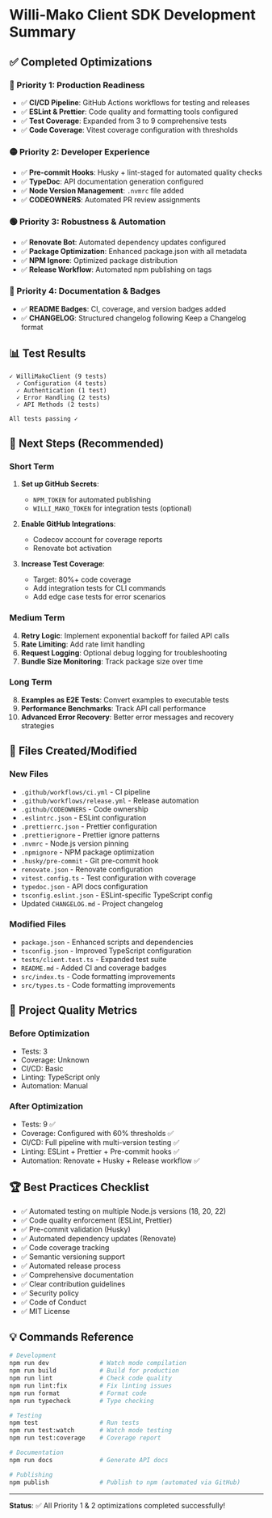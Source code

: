 # Willi-Mako Client SDK Development Summary

## ✅ Completed Optimizations

### 🔴 Priority 1: Production Readiness
- ✅ **CI/CD Pipeline**: GitHub Actions workflows for testing and releases
- ✅ **ESLint & Prettier**: Code quality and formatting tools configured
- ✅ **Test Coverage**: Expanded from 3 to 9 comprehensive tests
- ✅ **Code Coverage**: Vitest coverage configuration with thresholds

### 🟡 Priority 2: Developer Experience
- ✅ **Pre-commit Hooks**: Husky + lint-staged for automated quality checks
- ✅ **TypeDoc**: API documentation generation configured
- ✅ **Node Version Management**: `.nvmrc` file added
- ✅ **CODEOWNERS**: Automated PR review assignments

### 🟢 Priority 3: Robustness & Automation
- ✅ **Renovate Bot**: Automated dependency updates configured
- ✅ **Package Optimization**: Enhanced package.json with all metadata
- ✅ **NPM Ignore**: Optimized package distribution
- ✅ **Release Workflow**: Automated npm publishing on tags

### 🔵 Priority 4: Documentation & Badges
- ✅ **README Badges**: CI, coverage, and version badges added
- ✅ **CHANGELOG**: Structured changelog following Keep a Changelog format

## 📊 Test Results
```
✓ WilliMakoClient (9 tests)
  ✓ Configuration (4 tests)
  ✓ Authentication (1 test)
  ✓ Error Handling (2 tests)
  ✓ API Methods (2 tests)

All tests passing ✓
```

## 🚀 Next Steps (Recommended)

### Short Term
1. **Set up GitHub Secrets**:
   - `NPM_TOKEN` for automated publishing
   - `WILLI_MAKO_TOKEN` for integration tests (optional)

2. **Enable GitHub Integrations**:
   - Codecov account for coverage reports
   - Renovate bot activation

3. **Increase Test Coverage**:
   - Target: 80%+ code coverage
   - Add integration tests for CLI commands
   - Add edge case tests for error scenarios

### Medium Term
4. **Retry Logic**: Implement exponential backoff for failed API calls
5. **Rate Limiting**: Add rate limit handling
6. **Request Logging**: Optional debug logging for troubleshooting
7. **Bundle Size Monitoring**: Track package size over time

### Long Term
8. **Examples as E2E Tests**: Convert examples to executable tests
9. **Performance Benchmarks**: Track API call performance
10. **Advanced Error Recovery**: Better error messages and recovery strategies

## 📝 Files Created/Modified

### New Files
- `.github/workflows/ci.yml` - CI pipeline
- `.github/workflows/release.yml` - Release automation
- `.github/CODEOWNERS` - Code ownership
- `.eslintrc.json` - ESLint configuration
- `.prettierrc.json` - Prettier configuration
- `.prettierignore` - Prettier ignore patterns
- `.nvmrc` - Node.js version pinning
- `.npmignore` - NPM package optimization
- `.husky/pre-commit` - Git pre-commit hook
- `renovate.json` - Renovate configuration
- `vitest.config.ts` - Test configuration with coverage
- `typedoc.json` - API docs configuration
- `tsconfig.eslint.json` - ESLint-specific TypeScript config
- Updated `CHANGELOG.md` - Project changelog

### Modified Files
- `package.json` - Enhanced scripts and dependencies
- `tsconfig.json` - Improved TypeScript configuration
- `tests/client.test.ts` - Expanded test suite
- `README.md` - Added CI and coverage badges
- `src/index.ts` - Code formatting improvements
- `src/types.ts` - Code formatting improvements

## 🎯 Project Quality Metrics

### Before Optimization
- Tests: 3
- Coverage: Unknown
- CI/CD: Basic
- Linting: TypeScript only
- Automation: Manual

### After Optimization
- Tests: 9 ✅
- Coverage: Configured with 60% thresholds ✅
- CI/CD: Full pipeline with multi-version testing ✅
- Linting: ESLint + Prettier + Pre-commit hooks ✅
- Automation: Renovate + Husky + Release workflow ✅

## 🏆 Best Practices Checklist

- ✅ Automated testing on multiple Node.js versions (18, 20, 22)
- ✅ Code quality enforcement (ESLint, Prettier)
- ✅ Pre-commit validation (Husky)
- ✅ Automated dependency updates (Renovate)
- ✅ Code coverage tracking
- ✅ Semantic versioning support
- ✅ Automated release process
- ✅ Comprehensive documentation
- ✅ Clear contribution guidelines
- ✅ Security policy
- ✅ Code of Conduct
- ✅ MIT License

## 💡 Commands Reference

```bash
# Development
npm run dev              # Watch mode compilation
npm run build            # Build for production
npm run lint             # Check code quality
npm run lint:fix         # Fix linting issues
npm run format           # Format code
npm run typecheck        # Type checking

# Testing
npm test                 # Run tests
npm run test:watch       # Watch mode testing
npm run test:coverage    # Coverage report

# Documentation
npm run docs             # Generate API docs

# Publishing
npm publish              # Publish to npm (automated via GitHub)
```

---

**Status**: ✅ All Priority 1 & 2 optimizations completed successfully!
